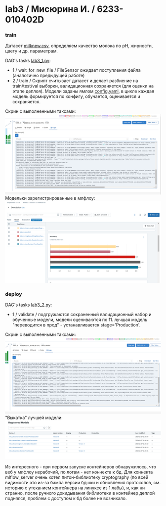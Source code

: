 # lab3 / Мисюрина И. / 6233-010402D

### train  
Датасет [milknew.csv](milknew.csv), определяем качество молока по
pH, жирности, цвету и др. параметрам.

DAG's tasks [lab3_1.py](lab3_1.py):
- 1 / wait_for_new_file / FileSensor ожидает поступления файла 
  (аналогично предыдущей работе)
- 2 / train / Скрипт считывает датасет и делает разбиение на 
  train/test/val выборки, валидационная сохраняется (для оценки на этапе деплоя).
  Модели заданы ямлом [config.yaml](config.yaml), в цикле 
  каждая модель формируется по конфигу, обучается, оценивается и 
  сохраняется.

Скрин с выполненными таксами:  
![airflow1.png](airflow1.png)  
Модельки зарегистрированные в млфлоу:  
![mlflow1.png](mlflow1.png)  

### deploy   

DAG's tasks [lab3_2.py](lab3_2.py):
- 1 / validate / подгружаются сохраненный валидационный
  набор и обученные модели, модели оцениваются по f1.
  лучшая модель "переводится в прод" - устанавливается stage='Production'.

Скрин с выполненными таксами:  
![airflow2.png](airflow2.png)  
"Выкатка" лучшей модели:  
![mlflow2.png](mlflow2.png)  

Из интересного - при первом запуске контейнеров обнаружилось,
что веб у млфлоу нерабочий, по логам - нет коннекта к бд.
Для коннекта mlflow_server очень
хотел питон-библиотеку cryptography (по всей видимости 
это из-за бампа версии бдшки и обновления протоколов,
см. историю с утеканием контейнера на линуксе
из 1 лабы), и, как ни странно,
после ручного докидывания библиотеки в контейнер деплой поднялся, 
проблем с доступом к бд более не возникало.